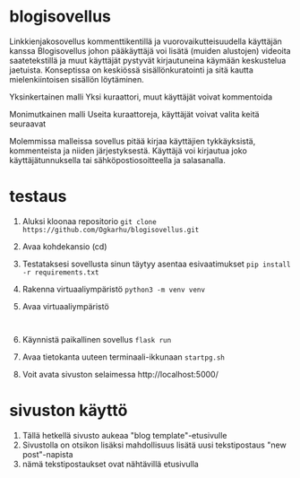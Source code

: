 # blogisovellus
Linkkienjakosovellus kommenttikentillä ja vuorovaikutteisuudella käyttäjän kanssa
Blogisovellus johon pääkäyttäjä voi lisätä (muiden alustojen) videoita saatetekstillä ja muut käyttäjät pystyvät kirjautuneina käymään keskustelua jaetuista.
Konseptissa on keskiössä sisällönkuratointi ja sitä kautta mielenkiintoisen sisällön löytäminen.

Yksinkertainen malli
Yksi kuraattori, muut käyttäjät voivat kommentoida

Monimutkainen malli
Useita kuraattoreja, käyttäjät voivat valita keitä seuraavat

Molemmissa malleissa sovellus pitää kirjaa käyttäjien tykkäyksistä, kommenteista ja niiden järjestyksestä.
Käyttäjä voi kirjautua joko käyttäjätunnuksella tai sähköpostiosoitteella ja salasanalla.

# testaus
1. Aluksi kloonaa repositorio
    ```git clone https://github.com/Ogkarhu/blogisovellus.git```
2. Avaa kohdekansio (cd)

3. Testataksesi sovellusta sinun täytyy asentaa esivaatimukset
    ```pip install -r requirements.txt```

4. Rakenna virtuaaliympäristö
    ```python3 -m venv venv```

5. Avaa virtuaaliympäristö
    ```source venv/bin/activate


6. Käynnistä paikallinen sovellus
    ```flask run```

7. Avaa tietokanta uuteen terminaali-ikkunaan 
    ```startpg.sh```

8. Voit avata sivuston selaimessa
    http://localhost:5000/

# sivuston käyttö
1. Tällä hetkellä sivusto aukeaa "blog template"-etusivulle
2. Sivustolla on otsikon lisäksi mahdollisuus lisätä uusi tekstipostaus "new post"-napista
3. nämä tekstipostaukset ovat nähtävillä etusivulla



